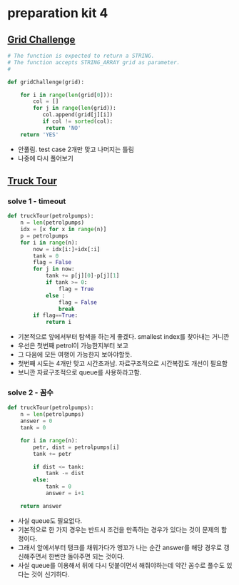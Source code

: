# preparation kit 4

## [Grid Challenge](https://www.hackerrank.com/challenges/one-week-preparation-kit-grid-challenge/problem?isFullScreen=true&h_l=interview&playlist_slugs%5B%5D=preparation-kits&playlist_slugs%5B%5D=one-week-preparation-kit&playlist_slugs%5B%5D=one-week-day-four)

```python
# The function is expected to return a STRING.
# The function accepts STRING_ARRAY grid as parameter.
#

def gridChallenge(grid):

    for i in range(len(grid[0])):
        col = []
        for j in range(len(grid)):
           col.append(grid[j][i])
           if col != sorted(col):
            return 'NO'
    return 'YES'
```

- 안풀림. test case 2개만 맞고 나머지는 틀림
- 나중에 다시 풀어보기

## [Truck Tour](https://www.hackerrank.com/challenges/truck-tour/problem?h_r=internal-search&isFullScreen=true)

### solve 1 - timeout

```python
def truckTour(petrolpumps):
    n = len(petrolpumps)
    idx = [x for x in range(n)]
    p = petrolpumps
    for i in range(n):
        now = idx[i:]+idx[:i]
        tank = 0
        flag = False
        for j in now:
            tank += p[j][0]-p[j][1]
            if tank >= 0:
                flag = True
            else :
                flag = False
                break
        if flag==True:
            return i
```

- 기본적으로 앞에서부터 탐색을 하는게 좋겠다. smallest index를 찾아내는 거니깐
- 우선은 첫번째 petrol이 가능한지부터 보고
- 그 다음에 모든 여행이 가능한지 보아야할듯.
- 첫번째 시도는 4개만 맞고 시간초과남. 자료구조적으로 시간복잡도 개선이 필요함
- 보니깐 자료구조적으로 queue를 사용하라고함.

### solve 2 - 꼼수

```python
def truckTour(petrolpumps):
    n = len(petrolpumps)
    answer = 0
    tank = 0

    for i in range(n):
        petr, dist = petrolpumps[i]
        tank += petr

        if dist <= tank:
            tank -= dist
        else:
            tank = 0
            answer = i+1

    return answer
```

- 사실 queue도 필요없다.
- 기본적으로 한 가지 경우는 반드시 조건을 만족하는 경우가 있다는 것이 문제의 함정이다.
- 그래서 앞에서부터 탱크를 채워가다가 앵꼬가 나는 순간 answer를 해당 경우로 갱신해주면서 한번만 돌아주면 되는 것이다.
- 사실 queue를 이용해서 뒤에 다시 덧붙이면서 해줘야하는데 약간 꼼수로 풀수도 있다는 것이 신기하다.
